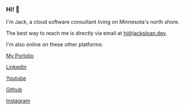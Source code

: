 ### Hi! 👋 
I'm Jack, a cloud software consultant living on Minnesota's north shore.

The best way to reach me is directly via email at <hi@jacksloan.dev>.

I'm also online on these other platforms:

[My Portolio](https://jacksloan.dev)

[LinkedIn](https://www.linkedin.com/in/jack-sloan/)

[Youtube](https://www.youtube.com/user/jbsloan1/featured)

[Github](https://github.com/jacksloan)

[Instagram](https://www.instagram.com/jaack.sloan/)
